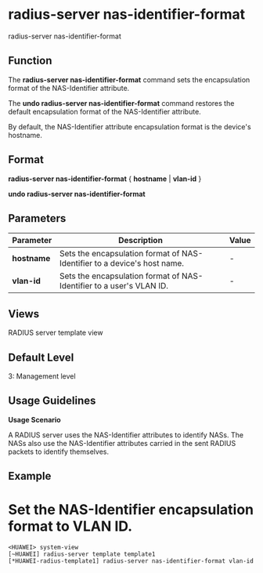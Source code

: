 radius-server nas-identifier-format
===================================

radius-server nas-identifier-format

Function
--------

The **radius-server nas-identifier-format** command sets the encapsulation format of the NAS-Identifier attribute.

The **undo radius-server nas-identifier-format** command restores the default encapsulation format of the NAS-Identifier attribute.

By default, the NAS-Identifier attribute encapsulation format is the device's hostname.



Format
------

**radius-server nas-identifier-format** { **hostname** | **vlan-id** }

**undo radius-server nas-identifier-format**



Parameters
----------

| Parameter | Description | Value |
| --- | --- | --- |
| **hostname** | Sets the encapsulation format of NAS-Identifier to a device's host name. | - |
| **vlan-id** | Sets the encapsulation format of NAS-Identifier to a user's VLAN ID. | - |




Views
-----

RADIUS server template view



Default Level
-------------

3: Management level



Usage Guidelines
----------------

**Usage Scenario**

A RADIUS server uses the NAS-Identifier attributes to identify NASs. The NASs also use the NAS-Identifier attributes carried in the sent RADIUS packets to identify themselves.



Example
-------

# Set the NAS-Identifier encapsulation format to VLAN ID.
```
<HUAWEI> system-view
[~HUAWEI] radius-server template template1
[*HUAWEI-radius-template1] radius-server nas-identifier-format vlan-id

```